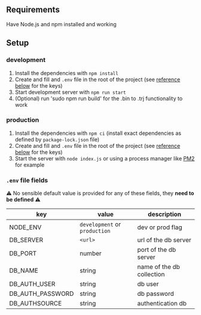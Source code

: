 ## Requirements

Have Node.js and npm installed and working

## Setup

### development

1. Install the dependencies with `npm install`
2. Create and fill and `.env` file in the root of the project (see [reference below](#.env-file-fields) for the keys)
3. Start development server with `npm run start`
4. (Optional) run 'sudo npm run build' for the .bin to .trj functionality to work

### production

1. Install the dependencies with `npm ci` (install exact dependencies as defined by `package-lock.json` file)
2. Create and fill and `.env` file in the root of the project (see [reference below](#.env-file-fields) for the keys)
3. Start the server with `node index.js` or using a process manager like [PM2](http://pm2.keymetrics.io/) for example

### `.env` file fields

⚠️ No sensible default value is provided for any of these fields, they **need to be defined** ⚠️

| key              | value                         | description               |
| ---------------- | ----------------------------- | ------------------------- |
| NODE_ENV         | `development` or `production` | dev or prod flag          |
| DB_SERVER        | `<url>`                       | url of the db server      |
| DB_PORT          | number                        | port of the db server     |
| DB_NAME          | string                        | name of the db collection |
| DB_AUTH_USER     | string                        | db user                   |
| DB_AUTH_PASSWORD | string                        | db password               |
| DB_AUTHSOURCE    | string                        | authentication db         |

